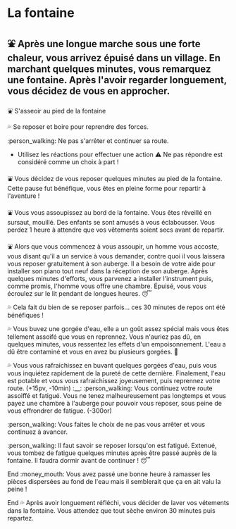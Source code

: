 # La fontaine
## :fountain: Après une longue marche sous une forte chaleur, vous arrivez épuisé dans un village. En marchant quelques minutes, vous remarquez une fontaine. Après l'avoir regarder longuement, vous décidez de vous en approcher.

:fountain: S'asseoir au pied de la fontaine

:sweat_drops: Se reposer et boire pour reprendre des forces.

:person_walking: Ne pas s'arrêter et continuer sa route.

- Utilisez les réactions pour effectuer une action :warning: Ne pas répondre est considéré comme un choix à part !

:fountain: Vous décidez de vous reposer quelques minutes au pied de la fontaine. Cette pause fut bénéfique, vous êtes en pleine forme pour repartir à l'aventure !

:fountain: Vous vous assoupissez au bord de la fontaine. Vous êtes réveillé en sursaut, mouillé. Des enfants se sont amusés à vous éclabousser. Vous perdez 1 heure à attendre que vos vêtements soient secs avant de repartir.

:fountain: Alors que vous commencez à vous assoupir, un homme vous accoste, vous disant qu'il a un service à vous demander, contre quoi il vous laissera vous reposer gratuitement à son auberge. Il a besoin de votre aide pour installer son piano tout neuf dans la réception de son auberge. Après quelques minutes d'efforts, vous parvenez a installer l'instrument puis, comme promis, l'homme vous offre une chambre. Épuisé, vous vous écroulez sur le lit pendant de longues heures. :sleeping: 


:sweat_drops: Cela fait du bien de se reposer parfois... ces 30 minutes de repos ont été bénéfiques !

:sweat_drops: Vous buvez une gorgée d'eau, elle a un goût assez spécial mais vous êtes tellement assoifé que vous en reprennez. Vous n'auriez pas dû, en quelques minutes, vous ressentez les effets d'un empoisonnement. L'eau a dû être contaminé et vous en avez bu plusieurs gorgées. :nauseated_face:

:sweat_drops: Vous vous rafraichissez en buvant quelques gorgées d'eau, puis vous vous inquiétez rapidement de la pureté de cette dernière. Finalement, l'eau est potable et vous vous rafraichissez joyeusement, puis reprennez votre route. (+15pv, -10min)
:__:
:person_walking: Vous continuez votre route assoiffé et fatigué. Vous ne tenez malheureusement pas longtemps et vous payez une chambre à l'auberge pour pouvoir vous reposer, sous peine de vous effrondrer de fatigue. (-300or)

:person_walking: Vous faites le choix de ne pas vous arrêter et vous continuez à avancer.

:person_walking: Il faut savoir se reposer lorsqu'on est fatigué. Extenué, vous tombez de fatigue quelques minutes après être passé auprès de la fontaine. Il faudra dormir avant de continuer ! :sleeping:

End :money_mouth:  Vous avez passé une bonne heure à ramasser les pièces dispersées au fond de l'eau mais il semblerait que ça en ait valu la peine !

End :sweat_drops: Après avoir longuement réfléchi, vous décider de laver vos vétements dans la fontaine. Vous attendez que tout sèche environ 30 minutes puis repartez.
